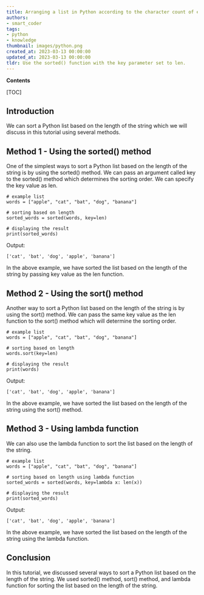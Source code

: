 ```yaml
---
title: Arranging a list in Python according to the character count of each string
authors:
- smart_coder
tags:
- python
- knowledge
thumbnail: images/python.png
created_at: 2023-03-13 00:00:00
updated_at: 2023-03-13 00:00:00
tldr: Use the sorted() function with the key parameter set to len.
---
```


**Contents**

[TOC]

## Introduction ##

We can sort a Python list based on the length of the string which we will discuss in this tutorial using several methods.

## Method 1 - Using the sorted() method ##

One of the simplest ways to sort a Python list based on the length of the string is by using the sorted() method. We can pass an argument called key to the sorted() method which determines the sorting order. We can specify the key value as len.

```
# example list
words = ["apple", "cat", "bat", "dog", "banana"]

# sorting based on length
sorted_words = sorted(words, key=len)

# displaying the result
print(sorted_words)
```

Output:

```
['cat', 'bat', 'dog', 'apple', 'banana']
```

In the above example, we have sorted the list based on the length of the string by passing key value as the len function. 

## Method 2 - Using the sort() method ##

Another way to sort a Python list based on the length of the string is by using the sort() method. We can pass the same key value as the len function to the sort() method which will determine the sorting order.

```
# example list
words = ["apple", "cat", "bat", "dog", "banana"]

# sorting based on length
words.sort(key=len)

# displaying the result
print(words)
```

Output:

```
['cat', 'bat', 'dog', 'apple', 'banana']
```

In the above example, we have sorted the list based on the length of the string using the sort() method.

## Method 3 - Using lambda function ##

We can also use the lambda function to sort the list based on the length of the string. 

```
# example list
words = ["apple", "cat", "bat", "dog", "banana"]

# sorting based on length using lambda function
sorted_words = sorted(words, key=lambda x: len(x))

# displaying the result
print(sorted_words)
```

Output:

```
['cat', 'bat', 'dog', 'apple', 'banana']
```

In the above example, we have sorted the list based on the length of the string using the lambda function.

## Conclusion ##

In this tutorial, we discussed several ways to sort a Python list based on the length of the string. We used sorted() method, sort() method, and lambda function for sorting the list based on the length of the string.
